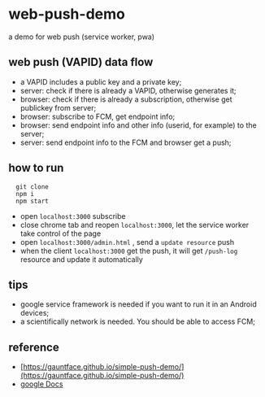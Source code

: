 # web-push-demo
a demo for web push (service worker, pwa)


## web push (VAPID) data flow
* a VAPID includes a public key and a private key;
* server: check if there is already a VAPID, otherwise generates it;
* browser: check if there is already a subscription, otherwise get publickey from server;
* browser: subscribe to FCM, get endpoint info;
* browser: send endpoint info and other info (userid, for example) to the server;
* server: send endpoint info to the FCM and browser get a push;

## how to run
```
  git clone
  npm i
  npm start
```
* open `localhost:3000` subscribe
* close chrome tab and reopen `localhost:3000`, let the service worker take control of the page
* open `localhost:3000/admin.html` , send a `update resource` push
* when the client `localhost:3000` get the push, it will get `/push-log` resource and update it automatically

## tips
* google service framework is needed if you want to run it in an Android devices;
* a scientifically network is needed. You should be able to access FCM; 

## reference
* [https://gauntface.github.io/simple-push-demo/](https://gauntface.github.io/simple-push-demo/)
* [google Docs](https://developers.google.com/web/fundamentals/push-notifications/)